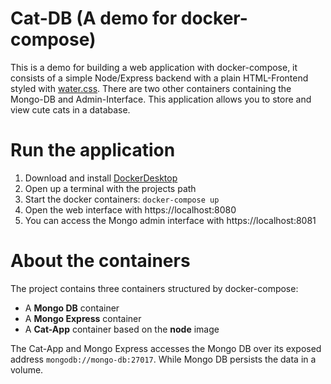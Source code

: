 # Cat-DB (A demo for docker-compose)

This is a demo for building a web application with docker-compose, 
it consists of a simple Node/Express backend with a plain HTML-Frontend
styled with [water.css]([https://kognise.github.io/water.css/]). There are 
two other containers containing the Mongo-DB and Admin-Interface.
This application allows you to store and view cute cats in a database.

# Run the application

1. Download and install [DockerDesktop](https://hub.docker.com/?overlay=onboarding)
2. Open up a terminal with the projects path
3. Start the docker containers: `docker-compose up`
4. Open the web interface with https://localhost:8080
5. You can access the Mongo admin interface with https://localhost:8081

# About the containers

The project contains three containers structured by docker-compose:
- A **Mongo DB** container
- A **Mongo Express** container
- A **Cat-App** container based on the **node** image

The Cat-App and Mongo Express accesses the Mongo DB over its exposed address `mongodb://mongo-db:27017`.
While Mongo DB persists the data in a volume.
 